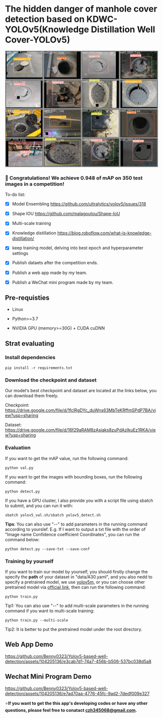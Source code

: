 # The hidden danger of manhole cover detection based on KDWC-YOLOv5(Knowledge Distillation Well Cover-YOLOv5)
![image](https://github.com/Benny0323/Yolov5-based-well-detection/blob/main/demo.jpg)
### 🧨 Congratulations! We achieve 0.948 of mAP on 350 test images in a competition!
 To-do list:
 - [x] Model Ensembling
 https://github.com/ultralytics/yolov5/issues/318
 - [x] Shape IOU
 https://github.com/malagoutou/Shape-IoU
 - [x] Multi-scale training
 - [x] Knowledge distillation
 https://blog.roboflow.com/what-is-knowledge-distillation/
 - [x] keep training model, delving into best epoch and hyperparameter settings
 - [x] Publish dataets after the competition ends.
 - [x] Publish a web app made by my team.
 - [x] Publish a WeChat mini program made by my team.


## Pre-requisties
* Linux

* Python>=3.7

* NVIDIA GPU (memory>=30G) + CUDA cuDNN

## Strat evaluating
### Install dependencies
```
pip install -r requirements.txt
```
### Download the checkpoint and dataset
Our model‘s best checkpoint and dataset are located at the links below, you can download them freely.

Checkpoint: https://drive.google.com/file/d/1fclRgDYc_duWns63MbTeKRffmSPdP7BA/view?usp=sharing

Dataset: https://drive.google.com/file/d/16f29aRAM8zAsiaks8zuPdAzIkuEz1RKA/view?usp=sharing

### Evaluation
If you want to get the mAP value, run the following command:
```
python val.py
```
If you want to get the images with bounding boxes, run the following command:
```
python detect.py
```
If you have a GPU cluster, I also provide you with a script file using sbatch to submit, and you can run it with:
```
sbatch yolov5_val.sh/sbatch yolov5_detect.sh
```
**Tips**: You can also use "--" to add parameters in the running command according to yourslef.
E.g. If I want to output a txt file with the order of "Image name Confidence coefficient Coordinates", you can run the command below:
```
python detect.py --save-txt --save-conf
```
### Training by yourself
If you want to train our model by yourself, you should firstly change the specify the **path** of your dataset in "data/A30.yaml", 
and you also nedd to specify a pretrained model, we use [yolov5m](https://drive.google.com/file/d/16h2MhkAz4ntuPk4sySABDakP8O8uSw4m/view?usp=sharing), or you can choose other pretrained model via [official link](https://github.com/ultralytics/yolov5), then can run the following command:
```
python train.py
```
Tip1: You can also use "--" to add multi-scale parameters in the running command if you want to multi-scale training:
```
python train.py --multi-scale
```
Tip2: It is better to put the pretrained model under the root directory.


## Web App Demo
https://github.com/Benny0323/Yolov5-based-well-detection/assets/104205136/e3cab7d1-74a7-456b-b506-537bc038d5a8

## Wechat Mini Program Demo
https://github.com/Benny0323/Yolov5-based-well-detection/assets/104205136/e7ad70aa-4776-45fc-9ad2-7dedf009e327


⭐**If you want to get the this app's developing codes or have any other questions, please feel free to conatact <a href="mailto:czh345068@gmail.com">czh345068@gmail.com</a>.**
